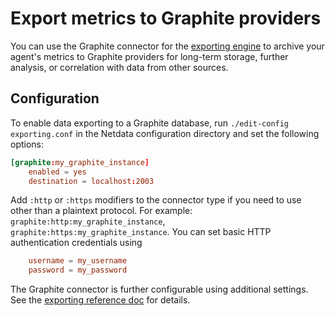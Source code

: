 <!--
title: "Export metrics to Graphite providers"
description: "Archive your Agent's metrics to a any Graphite database provider for long-term storage, further analysis, or correlation with data from other sources."
custom_edit_url: "https://github.com/netdata/netdata/edit/master/exporting/graphite/README.md"
sidebar_label: "Graphite"
learn_status: "Published"
learn_rel_path: "Integrations/Export"
-->

# Export metrics to Graphite providers

You can use the Graphite connector for
the [exporting engine](https://github.com/netdata/netdata/blob/master/exporting/README.md) to archive your agent's
metrics to Graphite providers for long-term storage, further analysis, or correlation with data from other sources.

## Configuration

To enable data exporting to a Graphite database, run `./edit-config exporting.conf` in the Netdata configuration
directory and set the following options:

```conf
[graphite:my_graphite_instance]
    enabled = yes
    destination = localhost:2003
```

Add `:http` or `:https` modifiers to the connector type if you need to use other than a plaintext protocol. For
example: `graphite:http:my_graphite_instance`,
`graphite:https:my_graphite_instance`. You can set basic HTTP authentication credentials using

```conf
    username = my_username
    password = my_password
```

The Graphite connector is further configurable using additional settings. See
the [exporting reference doc](https://github.com/netdata/netdata/blob/master/exporting/README.md#options) for details.


